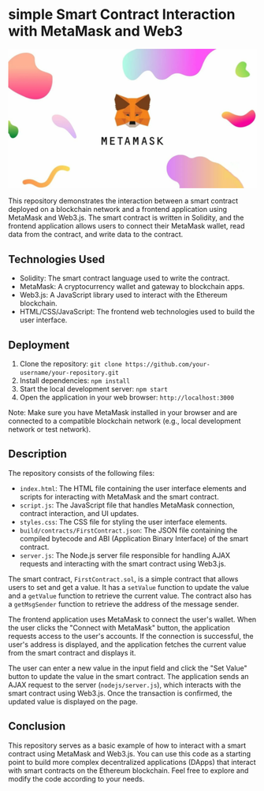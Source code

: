 # simple Smart Contract Interaction with MetaMask and Web3

[![Watch the video](assets/metamask.webp)](assets/dapp.mp4)

This repository demonstrates the interaction between a smart contract deployed on a blockchain network and a frontend application using MetaMask and Web3.js. The smart contract is written in Solidity, and the frontend application allows users to connect their MetaMask wallet, read data from the contract, and write data to the contract.

## Technologies Used
- Solidity: The smart contract language used to write the contract.
- MetaMask: A cryptocurrency wallet and gateway to blockchain apps.
- Web3.js: A JavaScript library used to interact with the Ethereum blockchain.
- HTML/CSS/JavaScript: The frontend web technologies used to build the user interface.

## Deployment

1. Clone the repository: `git clone https://github.com/your-username/your-repository.git`
2. Install dependencies: `npm install`
3. Start the local development server: `npm start`
4. Open the application in your web browser: `http://localhost:3000`

Note: Make sure you have MetaMask installed in your browser and are connected to a compatible blockchain network (e.g., local development network or test network).

## Description

The repository consists of the following files:

- `index.html`: The HTML file containing the user interface elements and scripts for interacting with MetaMask and the smart contract.
- `script.js`: The JavaScript file that handles MetaMask connection, contract interaction, and UI updates.
- `styles.css`: The CSS file for styling the user interface elements.
- `build/contracts/FirstContract.json`: The JSON file containing the compiled bytecode and ABI (Application Binary Interface) of the smart contract.
- `server.js`: The Node.js server file responsible for handling AJAX requests and interacting with the smart contract using Web3.js.

The smart contract, `FirstContract.sol`, is a simple contract that allows users to set and get a value. It has a `setValue` function to update the value and a `getValue` function to retrieve the current value. The contract also has a `getMsgSender` function to retrieve the address of the message sender.

The frontend application uses MetaMask to connect the user's wallet. When the user clicks the "Connect with MetaMask" button, the application requests access to the user's accounts. If the connection is successful, the user's address is displayed, and the application fetches the current value from the smart contract and displays it.

The user can enter a new value in the input field and click the "Set Value" button to update the value in the smart contract. The application sends an AJAX request to the server (`nodejs/server.js`), which interacts with the smart contract using Web3.js. Once the transaction is confirmed, the updated value is displayed on the page.

## Conclusion

This repository serves as a basic example of how to interact with a smart contract using MetaMask and Web3.js. You can use this code as a starting point to build more complex decentralized applications (DApps) that interact with smart contracts on the Ethereum blockchain. Feel free to explore and modify the code according to your needs.